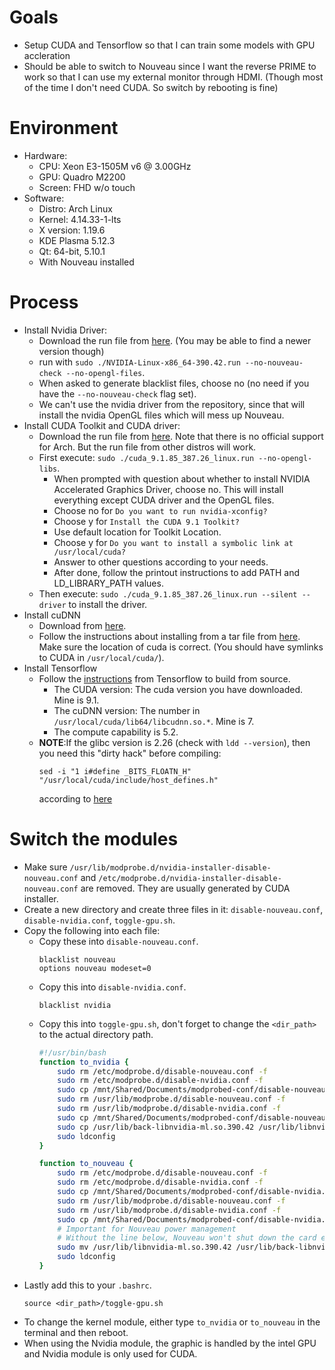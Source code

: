 # Goals
  - Setup CUDA and Tensorflow so that I can train some models with GPU accleration
  - Should be able to switch to Nouveau since I want the reverse PRIME to work so that I can use my external monitor through HDMI. (Though most of the time I don't need CUDA. So switch by rebooting is fine)
# Environment
  - Hardware:
      - CPU: Xeon E3-1505M v6 @ 3.00GHz
      - GPU: Quadro M2200
      - Screen: FHD w/o touch
  - Software:
      - Distro: Arch Linux
      - Kernel: 4.14.33-1-lts
      - X version: 1.19.6
      - KDE Plasma 5.12.3
      - Qt: 64-bit, 5.10.1
      - With Nouveau installed
# Process
  - Install Nvidia Driver:
      - Download the run file from [here](http://www.nvidia.com/download/driverResults.aspx/131853/en-us). (You may be able to find a newer version though)
      - run with `sudo ./NVIDIA-Linux-x86_64-390.42.run --no-nouveau-check --no-opengl-files`.
      - When asked to generate blacklist files, choose no (no need if you have the `--no-nouveau-check` flag set).
      - We can't use the nvidia driver from the repository, since that will install the nvidia OpenGL files which will mess up Nouveau.
  - Install CUDA Toolkit and CUDA driver:
      - Download the run file from [here](https://developer.nvidia.com/cuda-downloads?target_os=Linux&target_arch=x86_64&target_distro=Fedora&target_version=25&target_type=runfilelocal). Note that there is no official support for Arch. But the run file from other distros will work.
      - First execute: `sudo ./cuda_9.1.85_387.26_linux.run --no-opengl-libs`. 
        - When prompted with question about whether to install NVIDIA Accelerated Graphics Driver, choose no. This will install everything except CUDA driver and the OpenGL files.
        - Choose no for `Do you want to run nvidia-xconfig?`
        - Choose y for `Install the CUDA 9.1 Toolkit?`
        - Use default location for Toolkit Location.
        - Choose y for `Do you want to install a symbolic link at /usr/local/cuda?`
        - Answer to other questions according to your needs.
        - After done, follow the printout instructions to add PATH and LD_LIBRARY_PATH values.
      - Then execute: `sudo ./cuda_9.1.85_387.26_linux.run --silent --driver` to install the driver.
  - Install cuDNN
      - Download from [here](https://developer.nvidia.com/cudnn).
      - Follow the instructions about installing from a tar file from [here](http://docs.nvidia.com/deeplearning/sdk/cudnn-install/index.html#installlinux). Make sure the location of cuda is correct. (You should have symlinks to CUDA in `/usr/local/cuda/`).
  - Install Tensorflow
      - Follow the [instructions](https://www.tensorflow.org/install/install_sources) from Tensorflow to build from source.
        - The CUDA version: The cuda version you have downloaded. Mine is 9.1.
        - The cuDNN version: The number in `/usr/local/cuda/lib64/libcudnn.so.*`. Mine is 7.
        - The compute capability is 5.2.
      - **NOTE**:If the glibc version is 2.26 (check with `ldd --version`), then you need this "dirty hack" before compiling:
        ```
        sed -i "1 i#define _BITS_FLOATN_H" "/usr/local/cuda/include/host_defines.h"
        ```
        according to [here](https://git.archlinux.org/svntogit/community.git/commit/trunk?h=packages/cuda&id=ae90e4d243510e9565e66e9e8e08c509f5719fe0)
      
# Switch the modules
  - Make sure `/usr/lib/modprobe.d/nvidia-installer-disable-nouveau.conf` and `/etc/modprobe.d/nvidia-installer-disable-nouveau.conf` are removed. They are usually generated by CUDA installer.
  - Create a new directory and create three files in it: `disable-nouveau.conf`, `disable-nvidia.conf`, `toggle-gpu.sh`.
  - Copy the following into each file:
      - Copy these into `disable-nouveau.conf`.
        ``` 
        blacklist nouveau
        options nouveau modeset=0
        ```
      - Copy this into `disable-nvidia.conf`.
        ```
        blacklist nvidia
        ```
      - Copy this into `toggle-gpu.sh`, don't forget to change the `<dir_path>` to the actual directory path.
        ```bash
        #!/usr/bin/bash
        function to_nvidia {
            sudo rm /etc/modprobe.d/disable-nouveau.conf -f
            sudo rm /etc/modprobe.d/disable-nvidia.conf -f
            sudo cp /mnt/Shared/Documents/modprobed-conf/disable-nouveau.conf /etc/modprobe.d/
            sudo rm /usr/lib/modprobe.d/disable-nouveau.conf -f
            sudo rm /usr/lib/modprobe.d/disable-nvidia.conf -f
            sudo cp /mnt/Shared/Documents/modprobed-conf/disable-nouveau.conf /usr/lib/modprobe.d/
            sudo cp /usr/lib/back-libnvidia-ml.so.390.42 /usr/lib/libnvidia-ml.so.390.42
            sudo ldconfig
        }

        function to_nouveau {
            sudo rm /etc/modprobe.d/disable-nouveau.conf -f
            sudo rm /etc/modprobe.d/disable-nvidia.conf -f
            sudo cp /mnt/Shared/Documents/modprobed-conf/disable-nvidia.conf /etc/modprobe.d/
            sudo rm /usr/lib/modprobe.d/disable-nouveau.conf -f
            sudo rm /usr/lib/modprobe.d/disable-nvidia.conf -f
            sudo cp /mnt/Shared/Documents/modprobed-conf/disable-nvidia.conf /usr/lib/modprobe.d/
            # Important for Nouveau power management
            # Without the line below, Nouveau won't shut down the card even nothing uses it
            sudo mv /usr/lib/libnvidia-ml.so.390.42 /usr/lib/back-libnvidia-ml.so.390.42
            sudo ldconfig
        }
        ```
   - Lastly add this to your `.bashrc`.
     ```
     source <dir_path>/toggle-gpu.sh
     ```
   - To change the kernel module, either type `to_nvidia` or `to_nouveau` in the terminal and then reboot.
   - When using the Nvidia module, the graphic is handled by the intel GPU and Nvidia module is only used for CUDA.
